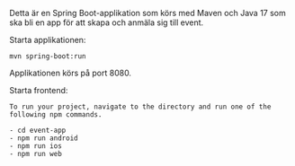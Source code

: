 Detta är en Spring Boot-applikation som körs med Maven och Java 17 som ska bli en app för att skapa och anmäla sig till event.

Starta applikationen:
```shell
mvn spring-boot:run
```
Applikationen körs på port 8080.

Starta frontend:
```shell
To run your project, navigate to the directory and run one of the following npm commands.

- cd event-app
- npm run android
- npm run ios
- npm run web

```